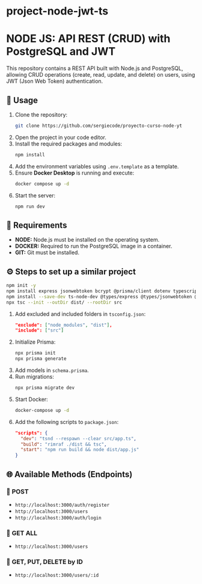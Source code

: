 # project-node-jwt-ts

# NODE JS: API REST (CRUD) with PostgreSQL and JWT

This repository contains a REST API built with Node.js and PostgreSQL, allowing CRUD operations (create, read, update, and delete) on users, using JWT (Json Web Token) authentication.

## 🚀 Usage

1. Clone the repository:
   ```sh
   git clone https://github.com/sergiecode/proyecto-curso-node-yt
   ```
2. Open the project in your code editor.
3. Install the required packages and modules:
   ```sh
   npm install
   ```
4. Add the environment variables using `.env.template` as a template.
5. Ensure **Docker Desktop** is running and execute:
   ```sh
   docker compose up -d
   ```
6. Start the server:
   ```sh
   npm run dev
   ```

## 📌 Requirements

- **NODE:** Node.js must be installed on the operating system.
- **DOCKER:** Required to run the PostgreSQL image in a container.
- **GIT:** Git must be installed.

## ⚙️ Steps to set up a similar project

```sh
npm init -y
npm install express jsonwebtoken bcrypt @prisma/client dotenv typescript
npm install --save-dev ts-node-dev @types/express @types/jsonwebtoken @types/bcrypt @types/node rimraf prisma
npx tsc --init --outDir dist/ --rootDir src
```

1. Add excluded and included folders in `tsconfig.json`:
   ```json
   "exclude": ["node_modules", "dist"],
   "include": ["src"]
   ```
2. Initialize Prisma:
   ```sh
   npx prisma init
   npx prisma generate
   ```
3. Add models in `schema.prisma`.
4. Run migrations:
   ```sh
   npx prisma migrate dev
   ```
5. Start Docker:
   ```sh
   docker-compose up -d
   ```
6. Add the following scripts to `package.json`:
   ```json
   "scripts": {
     "dev": "tsnd --respawn --clear src/app.ts",
     "build": "rimraf ./dist && tsc",
     "start": "npm run build && node dist/app.js"
   }
   ```

## 🌐 Available Methods (Endpoints)

### 🔹 **POST**
- `http://localhost:3000/auth/register`
- `http://localhost:3000/users`
- `http://localhost:3000/auth/login`

### 🔹 **GET ALL**
- `http://localhost:3000/users`

### 🔹 **GET, PUT, DELETE by ID**
- `http://localhost:3000/users/:id`

